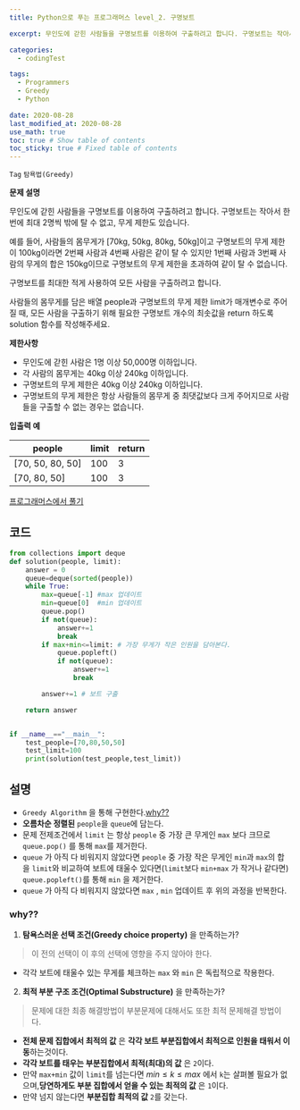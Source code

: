 ```yaml
---
title: Python으로 푸는 프로그래머스 level_2. 구명보트

excerpt: 무인도에 갇힌 사람들을 구명보트를 이용하여 구출하려고 합니다. 구명보트는 작아서 한 번에 최대 2명씩 밖에 탈 수 없고, 무게 제한도 있습니다. 예를 들어, 사람들의 몸무게가 [70kg, 50kg, 80kg, 50kg]이고 구명보트의 무게 제한이 100kg이라면 2번째 사람과 4번째 사람은 같이 탈 수 있지만 1번째 사람과 3번째 사람의 무게의 합은 150kg이므로 구명보트의 무게 제한을 초과하여 같이 탈 수 없습니다. 구명보트를 최대한 적게 사용하여 모든 사람을 구출하려고 합니다. 사람들의 몸무게를 담은 배열 people과 구명보트의 무게 제한 limit가 매개변수로 주어질 때, 모든 사람을 구출하기 위해 필요한 구명보트 개수의 최솟값을 return 하도록 solution 함수를 작성해주세요.

categories:
  - codingTest

tags:
  - Programmers
  - Greedy
  - Python

date: 2020-08-28
last_modified_at: 2020-08-28
use_math: true
toc: true # Show table of contents
toc_sticky: true # Fixed table of contents
---
```


`Tag` `탐욕법(Greedy)` <br>

**문제 설명**

무인도에 갇힌 사람들을 구명보트를 이용하여 구출하려고 합니다. 구명보트는 작아서 한 번에 최대 2명씩 밖에 탈 수 없고, 무게 제한도 있습니다.

예를 들어, 사람들의 몸무게가 [70kg, 50kg, 80kg, 50kg]이고 구명보트의 무게 제한이 100kg이라면 2번째 사람과 4번째 사람은 같이 탈 수 있지만 1번째 사람과 3번째 사람의 무게의 합은 150kg이므로 구명보트의 무게 제한을 초과하여 같이 탈 수 없습니다.

구명보트를 최대한 적게 사용하여 모든 사람을 구출하려고 합니다.

사람들의 몸무게를 담은 배열 people과 구명보트의 무게 제한 limit가 매개변수로 주어질 때, 모든 사람을 구출하기 위해 필요한 구명보트 개수의 최솟값을 return 하도록 solution 함수를 작성해주세요.

**제한사항**

- 무인도에 갇힌 사람은 1명 이상 50,000명 이하입니다.
- 각 사람의 몸무게는 40kg 이상 240kg 이하입니다.
- 구명보트의 무게 제한은 40kg 이상 240kg 이하입니다.
- 구명보트의 무게 제한은 항상 사람들의 몸무게 중 최댓값보다 크게 주어지므로 사람들을 구출할 수 없는 경우는 없습니다.

**입출력 예**

people|	limit	|return
--|--|--
[70, 50, 80, 50]|	100	|3
[70, 80, 50]	|100|	3


[프로그래머스에서 풀기](https://programmers.co.kr/learn/courses/30/lessons/42885?language=python3)

## 코드

```python
from collections import deque
def solution(people, limit):
    answer = 0
    queue=deque(sorted(people))
    while True:
        max=queue[-1] #max 업데이트
        min=queue[0]  #min 업데이트
        queue.pop()
        if not(queue):
            answer+=1
            break
        if max+min<=limit: # 가장 무게가 작은 인원을 담아본다.
            queue.popleft()
            if not(queue):
                answer+=1
                break

        answer+=1 # 보트 구출

    return answer


if __name__=="__main__":
    test_people=[70,80,50,50]
    test_limit=100
    print(solution(test_people,test_limit))

```

## 설명
- `Greedy Algorithm` 을 통해 구현한다.[why??](#why)
- **오름차순 정렬된** `people`을 `queue`에 담는다.
- 문제 전제조건에서 `limit` 는 항상 `people` 중 가장 큰 무게인 `max` 보다 크므로 `queue.pop()` 를 통해 `max`를 제거한다.
- `queue` 가 아직 다 비워지지 않았다면 `people` 중 가장 작은 무게인 `min`과 `max`의 합을 `limit`와 비교하여 보트에 태울수 있다면(`limit`보다 `min+max` 가 작거나 같다면) `queue.popleft()`를 통해 `min` 을 제거한다.
- `queue` 가 아직 다 비워지지 않았다면 `max` , `min` 업데이트 후 위의 과정을 반복한다.

### why??
1. **탐욕스러운 선택 조건(Greedy choice property)** 을 만족하는가?
>이 전의 선택이 이 후의 선택에 영향을 주지 않아야 한다.

- 각각 보트에 태울수 있는 무게를 체크하는 `max` 와 `min` 은 독립적으로 작용한다.

2. **최적 부분 구조 조건(Optimal Substructure)** 을 만족하는가?
> 문제에 대한 최종 해결방법이 부분문제에 대해서도 또한 최적 문제해결 방법이다.

- **전체 문제 집합에서 최적의 값** 은 **각각 보트 부분집합에서 최적으로 인원을 태워서 이동**하는것이다.
- **각각 보트를 태우는 부분집합에서 최적(최대)의 값** 은 `2`이다.
- 만약 `max+min` 값이 `limit`를 넘는다면 ${min}\leq{k} \leq{max}$ 에서 `k`는 살펴볼 필요가 없으며,**당연하게도 부분 집합에서 얻을 수 있는 최적의 값** 은 `1`이다.
- 만약 넘지 않는다면 **부분집합 최적의 값** `2`를 갖는다.
